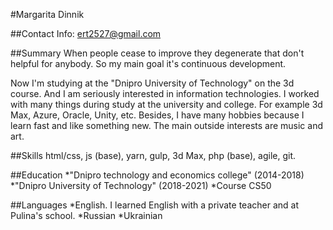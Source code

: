 

#Margarita Dinnik

##Contact Info: ert2527@gmail.com

##Summary
When people cease to improve they degenerate that don't helpful for anybody. So my main goal it's continuous development. 

Now I'm studying at the "Dnipro University of Technology" on the 3d course. And I am seriously interested in information technologies. I worked with many things during study at the university and college. For example 3d Max, Azure, Oracle, Unity, etc. Besides, I have many hobbies because I learn fast and like something new. The main outside interests are music and art. 

##Skills 
html/css, js (base), yarn, gulp, 3d Max, php (base), agile, git.

##Education
*"Dnipro technology and economics college" (2014-2018)
*"Dnipro University of Technology" (2018-2021)
*Course CS50

##Languages
*English. I learned English with a private teacher and at Pulina's school. 
*Russian
*Ukrainian